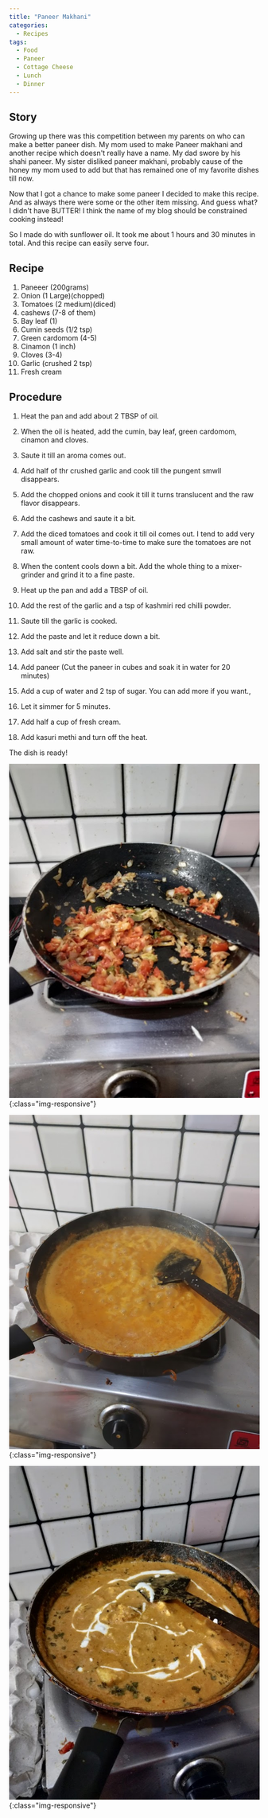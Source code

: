 ```yaml
---
title: "Paneer Makhani"
categories:
  - Recipes
tags:
  - Food
  - Paneer
  - Cottage Cheese
  - Lunch
  - Dinner
---
```


## Story

Growing up there was this competition between my parents on who can make a better paneer dish. My mom used to make Paneer makhani and another recipe which doesn't really have a name. My dad swore by his shahi paneer. My sister disliked paneer makhani, probably cause of the honey my mom used to add but that has remained one of my favorite dishes till now.

Now that I got a chance to make some paneer I decided to make this recipe. And as always there were some or the other item missing. And guess what? I didn't have BUTTER! I think the name of my blog should be constrained cooking instead!

So I  made do with sunflower oil. It took me about 1 hours and 30 minutes in total. And this recipe can easily serve four.


## Recipe

1. Paneeer (200grams)
2. Onion (1 Large)(chopped)
3. Tomatoes (2 medium)(diced)
4. cashews (7-8 of them)
5. Bay leaf (1)
6. Cumin seeds (1/2 tsp)
7. Green cardomom (4-5)
8. Cinamon (1 inch)
9. Cloves (3-4)
10. Garlic (crushed 2 tsp)
11. Fresh cream

## Procedure

1. Heat the pan and add about 2 TBSP of oil.

2. When the oil is heated, add the cumin, bay leaf, green cardomom, cinamon and cloves.

3. Saute it till an aroma comes out.

4. Add half of thr crushed garlic and cook till the pungent smwll disappears.

5. Add the chopped onions and cook it till it turns translucent and the raw flavor disappears.

6. Add the cashews and saute it a bit.

7. Add the diced tomatoes and cook it till oil comes out. I tend to add very small amount of water time-to-time to make sure the tomatoes are not raw.

8. When the content cools down a bit. Add the whole thing to a mixer-grinder and grind it to a fine paste.

9. Heat up the pan and add a TBSP of oil.

10. Add the rest of the garlic and a tsp of kashmiri red chilli powder.

19. Saute till the garlic is cooked.

20. Add the paste and let it reduce down a bit.

21. Add salt and stir the paste well.

22. Add paneer (Cut the paneer in cubes and soak it in water for 20 minutes)

23. Add a cup of water and 2 tsp of sugar. You can add more if you want.,

24. Let it simmer for 5 minutes.

25. Add half a cup of fresh cream.

26. Add kasuri methi and turn off the heat.

The dish is ready!

![Img](/assets/images/paneerm1.jpg  "Img"){:class="img-responsive"} 


![Img](/assets/images/paneerm2.jpg  "Img"){:class="img-responsive"} 


![Img](/assets/images/paneerm3.jpg  "Img"){:class="img-responsive"} 

